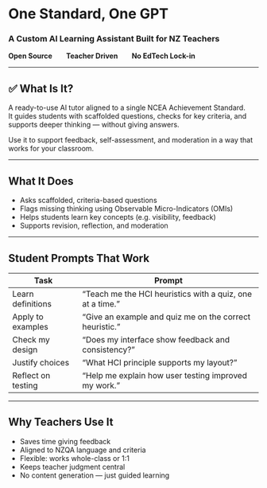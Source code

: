 # One Standard, One GPT  
### A Custom AI Learning Assistant Built for NZ Teachers

**Open Source  Teacher Driven  No EdTech Lock-in**

---

## ✅ What Is It?

A ready-to-use AI tutor aligned to a single NCEA Achievement Standard.  
It guides students with scaffolded questions, checks for key criteria, and supports deeper thinking — without giving answers.

Use it to support feedback, self-assessment, and moderation in a way that works for your classroom.

---

## What It Does

- Asks scaffolded, criteria-based questions  
- Flags missing thinking using Observable Micro-Indicators (OMIs)  
- Helps students learn key concepts (e.g. visibility, feedback)  
- Supports revision, reflection, and moderation

---

## Student Prompts That Work

| Task                 | Prompt                                                             |
|----------------------|--------------------------------------------------------------------|
| Learn definitions     | “Teach me the HCI heuristics with a quiz, one at a time.”         |
| Apply to examples     | “Give an example and quiz me on the correct heuristic.”           |
| Check my design       | “Does my interface show feedback and consistency?”                |
| Justify choices       | “What HCI principle supports my layout?”                          |
| Reflect on testing    | “Help me explain how user testing improved my work.”              |

---

## Why Teachers Use It

- Saves time giving feedback  
- Aligned to NZQA language and criteria  
- Flexible: works whole-class or 1:1  
- Keeps teacher judgment central  
- No content generation — just guided learning
